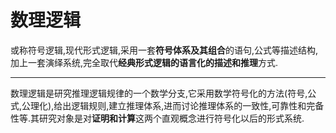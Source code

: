 # 数理逻辑

或称符号逻辑,现代形式逻辑,采用一套**符号体系及其组合**的语句,公式等描述结构,加上一套演绎系统,完全取代**经典形式逻辑的语言化的描述和推理**方式.

---

数理逻辑是研究推理逻辑规律的一个数学分支,它采用数学符号化的方法(符号,公式,公理化),给出逻辑规则,建立推理体系,进而讨论推理体系的一致性,可靠性和完备性等.其研究对象是对**证明和计算**这两个直观概念进行符号化以后的形式系统.